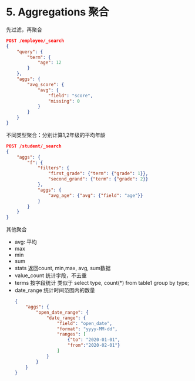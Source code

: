 # 5. Aggregations 聚合
先过滤，再聚合
```json
POST /employee/_search
{
    "query": {
        "term": {
            "age": 12
        }
    },
    "aggs": {
        "avg_score": {
            "avg": {
                "field": "score",
                "missing": 0
            }
        }
    }
}
```
不同类型聚合：分别计算1,2年级的平均年龄
```json
POST /student/_search
{
    "aggs": {
        "f": {
            "filters": {
                "first_grade": {"term": {"grade": 1}},
                "second_grand": {"term": {"grade": 2}}
            }, 
            "aggs": {
                "avg_age": {"avg": {"field": "age"}}
            }
        }
    }
}
```

其他聚合
- avg: 平均
- max
- min
- sum
- stats 返回count, min,max, avg, sum数据
- value_count 统计字段，不去重
- terms 按字段统计 类似于 select type, count(*) from table1 group by type;
- date_range 统计时间范围内的数量  
    ```json
    {
        "aggs": {
            "open_date_range": {
                "date_range": {
                    "field": "open_date",
                    "format": "yyyy-MM-dd",
                    "ranges": [
                        {"to": "2020-01-01",
                        "from":"2020-02-01"}
                    ]
                } 
            }
        }
    }
    ```